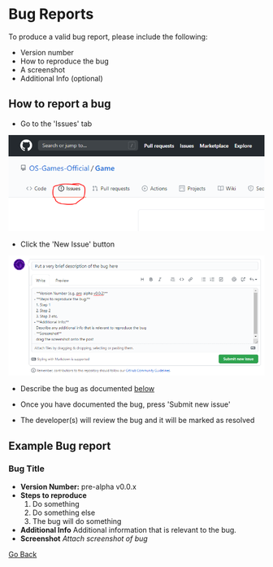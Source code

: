 Bug Reports
=============
To produce a valid bug report, please include the following:

- Version number
- How to reproduce the bug
- A screenshot
- Additional Info (optional)

## How to report a bug
- Go to the 'Issues' tab
<img src="issues_tab.png" />

- Click the 'New Issue' button
<img src="create_issue.png" />

- Describe the bug as documented <a href="#example-bug-report">below</a>

- Once you have documented the bug, press 'Submit new issue'

- The developer(s) will review the bug and it will be marked as resolved

## Example Bug report
### Bug Title
- **Version Number:** pre-alpha v0.0.x
- **Steps to reproduce**
  1. Do something
  2. Do something else
  3. The bug will do something
- **Additional Info**
  Additional information that is relevant to the bug.
- **Screenshot**
*Attach screenshot of bug*


<a href="https://os-games-official.github.io/SoulsOfTheForest/">Go Back</a>
